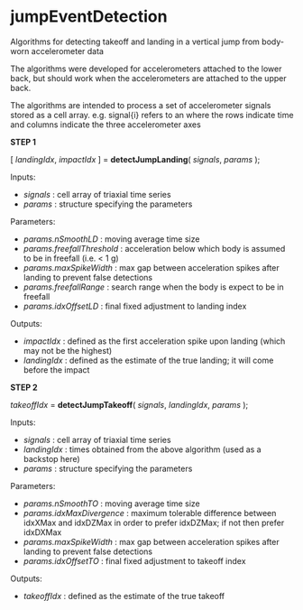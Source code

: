 # jumpEventDetection
Algorithms for detecting takeoff and landing in a vertical jump from body-worn accelerometer data

The algorithms were developed for accelerometers attached to the lower back, but should work when the accelerometers are attached to the upper back.

The algorithms are intended to process a set of accelerometer signals stored as a cell array.
e.g. signal{i} refers to an where the rows indicate time and columns indicate the three accelerometer axes


**STEP 1**

[ *landingIdx*, *impactIdx* ] = **detectJumpLanding**( *signals*, *params* );

Inputs:
- *signals* : cell array of triaxial time series 
- *params* : structure specifying the parameters

Parameters:
- *params.nSmoothLD* : moving average time size
- *params.freefallThreshold* : acceleration below which body is assumed to be in freefall (i.e. < 1 g)
- *params.maxSpikeWidth* : max gap between acceleration spikes after landing to prevent false detections
- *params.freefallRange* : search range when the body is expect to be in freefall
- *params.idxOffsetLD* : final fixed adjustment to landing index 

Outputs:
- *impactIdx* : defined as the first acceleration spike upon landing (which may not be the highest)
- *landingIdx* : defined as the estimate of the true landing; it will come before the impact



**STEP 2**

*takeoffIdx* = **detectJumpTakeoff**( *signals*, *landingIdx*, *params* );

Inputs:
- *signals* : cell array of triaxial time series
- *landingIdx* : times obtained from the above algorithm (used as a backstop here)
- *params* : structure specifying the parameters

Parameters:
- *params.nSmoothTO* : moving average time size
- *params.idxMaxDivergence* : maximum tolerable difference between idxXMax and idxDZMax in order to prefer idxDZMax; if not then prefer idxDXMax
- *params.maxSpikeWidth* : max gap between acceleration spikes after landing to prevent false detections
- *params.idxOffsetTO* : final fixed adjustment to takeoff index 

Outputs:
- *takeoffIdx* : defined as the estimate of the true takeoff





